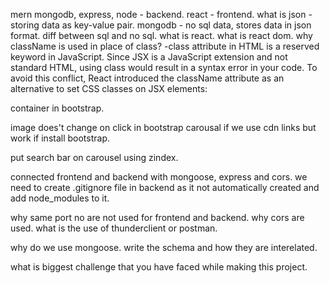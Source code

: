 mern
mongodb, express, node - backend.
react - frontend.
what is json - storing data as key-value pair.
mongodb - no sql data, stores data in json format.
diff between sql and no sql.
what is react.
what is react dom.
why className is used in place of class?
-class attribute in HTML is a reserved keyword in JavaScript. Since JSX is a JavaScript extension and not standard HTML, using class would result in a syntax error in your code. To avoid this conflict, React introduced the className attribute as an alternative to set CSS classes on JSX elements:

container in bootstrap.

image does't change on click in bootstrap carousal if we use cdn links but work if install bootstrap.

put search bar on carousel using zindex.

connected frontend and backend with mongoose, express and cors.
we need to create .gitignore file in backend as it not automatically created and add node_modules to it.

why same port no are not used for frontend and backend.
why cors are used.
what is the use of thunderclient or postman.


why do we use mongoose.
write the schema and how they are interelated.

what is biggest challenge that you have faced while making this project.